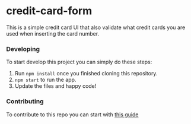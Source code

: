 # credit-card-form

This is a simple credit card UI that also validate what credit cards you are used when inserting the card number.

### Developing
To start develop this project you can simply do these steps:
1. Run `npm install` once you finished cloning this repository.
2. `npm start` to run the app.
3. Update the files and happy code!

### Contributing
To contribute to this repo you can start with [this guide](https://github.com/riandy-dimas/credit-card-form/blob/main/CONTRIBUTING.md)
